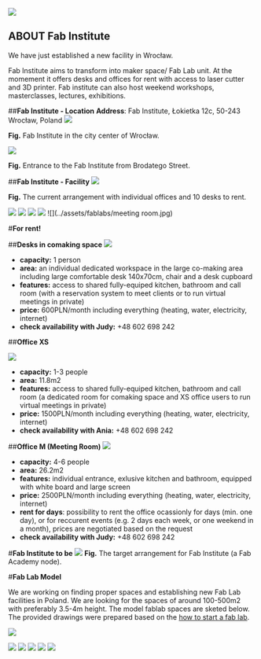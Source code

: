 



![](./assets/ffp-background2.jpg)

## **ABOUT Fab Institute**
We have just established a new facility in Wrocław.



Fab Institute aims to transform into maker space/ Fab Lab unit. At the momement it offers desks and offices for rent with access to laser cutter and 3D printer. Fab institute can also host weekend workshops, masterclasses, lectures, exhibitions.


##**Fab Institute - Location**
**Address**: Fab Institute, Łokietka 12c, 50-243 Wrocław, Poland
![](../assets/fablabs/map0.jpg)

**Fig.** Fab Institute in the city center of Wrocław.

![](../assets/fablabs/map1.jpg)

**Fig.** Entrance to the Fab Institute from Brodatego Street.

##**Fab Institute - Facility**
![](../assets/fablabs/231220_now.jpg)

**Fig.** The current arrangement with individual offices and 10 desks to rent.


![](../assets/fablabs/recepcja.jpg)
![](../assets/fablabs/IMG_8989.JPG)
![](../assets/fablabs/IMG_8967.JPG)
![](../assets/fablabs/DSC_5585a.jpg)
![](../assets/fablabs/meeting room.jpg)




#**For rent!**


##**Desks in comaking space**
![](../assets/fablabs/desks.jpg)

- **capacity:** 1 person
- **area:** an individual dedicated workspace in the large co-making area including large comfortable desk 140x70cm, chair and a desk cupboard
- **features:** access to shared fully-equiped kitchen, bathroom and call room (with a reservation system to meet clients or to run virtual meetings in private)
- **price:** 600PLN/month including everything (heating, water, electricity, internet)
- **check availability with Judy:** +48 602 698 242

##**Office XS**

![](../assets/fablabs/IMG_9482.jpg)

- **capacity:** 1-3 people
- **area:** 11.8m2
- **features:** access to shared fully-equiped kitchen, bathroom and call room (a dedicated room for comaking space and XS office users to run virtual meetings in private)
- **price:** 1500PLN/month including everything (heating, water, electricity, internet)
- **check availability with Ania:** +48 602 698 242


##**Office M (Meeting Room)**
![](../assets/fablabs/IMG_9496.jpg)

- **capacity:** 4-6 people
- **area:** 26.2m2
- **features:** individual entrance, exlusive kitchen and bathroom, equipped with white board and large screen
- **price:** 2500PLN/month including everything (heating, water, electricity, internet)
- **rent for days**: possibility to rent the office ocassionly for days (min. one day), or for reccurent events (e.g. 2 days each week, or one weekend in a month), prices are negotiated based on the request
- **check availability with Judy:** +48 602 698 242



#**Fab Institute to be**
![](../assets/fablabs/231220_aim.jpg)
**Fig.** The target arrangement for Fab Institute (a Fab Academy node).

#**Fab Lab Model**

We are working on finding proper spaces and establishing new Fab Lab facilities in Poland.
We are looking for the spaces of around 100-500m2 with preferably 3.5-4m height. The model fablab spaces are sketed below. The provided drawings were prepared based on the [how to start a fab lab](https://fabfoundation.org/getting-started/#fab-lab-questions).

![](../assets/fablabs/fab-total.jpg)



![](../assets/fablabs/fab-3dprint.jpg)
![](../assets/fablabs/fab-electronics.jpg)
![](../assets/fablabs/fab-laser.jpg)
![](../assets/fablabs/fab-modling.jpg)
![](../assets/fablabs/fab-shopbot.jpg)
